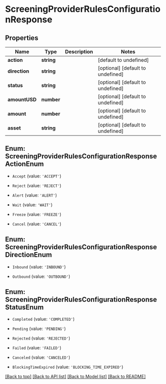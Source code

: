 # ScreeningProviderRulesConfigurationResponse

## Properties

|Name | Type | Description | Notes|
|------------ | ------------- | ------------- | -------------|
|**action** | **string** |  | [default to undefined]|
|**direction** | **string** |  | [optional] [default to undefined]|
|**status** | **string** |  | [optional] [default to undefined]|
|**amountUSD** | **number** |  | [optional] [default to undefined]|
|**amount** | **number** |  | [optional] [default to undefined]|
|**asset** | **string** |  | [optional] [default to undefined]|


## Enum: ScreeningProviderRulesConfigurationResponseActionEnum


* `Accept` (value: `'ACCEPT'`)

* `Reject` (value: `'REJECT'`)

* `Alert` (value: `'ALERT'`)

* `Wait` (value: `'WAIT'`)

* `Freeze` (value: `'FREEZE'`)

* `Cancel` (value: `'CANCEL'`)



## Enum: ScreeningProviderRulesConfigurationResponseDirectionEnum


* `Inbound` (value: `'INBOUND'`)

* `Outbound` (value: `'OUTBOUND'`)



## Enum: ScreeningProviderRulesConfigurationResponseStatusEnum


* `Completed` (value: `'COMPLETED'`)

* `Pending` (value: `'PENDING'`)

* `Rejected` (value: `'REJECTED'`)

* `Failed` (value: `'FAILED'`)

* `Canceled` (value: `'CANCELED'`)

* `BlockingTimeExpired` (value: `'BLOCKING_TIME_EXPIRED'`)





[[Back to top]](#) [[Back to API list]](../../README.md#documentation-for-api-endpoints) [[Back to Model list]](../../README.md#documentation-for-models) [[Back to README]](../../README.md)
